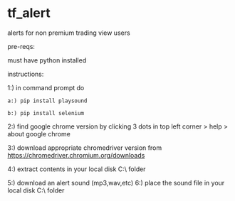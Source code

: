 # tf_alert
alerts for non premium trading view users

pre-reqs:

must have python installed

instructions:

1:) in command prompt do

    a:) pip install playsound

    b:) pip install selenium

2:) find google chrome version by clicking 3 dots in top left corner > help > about google chrome 

3:) download appropriate chromedriver version from https://chromedriver.chromium.org/downloads 

4:) extract contents in your local disk C:\ folder 

5:) download an alert sound (mp3,wav,etc) 6:) place the sound file in your local disk C:\ folder
